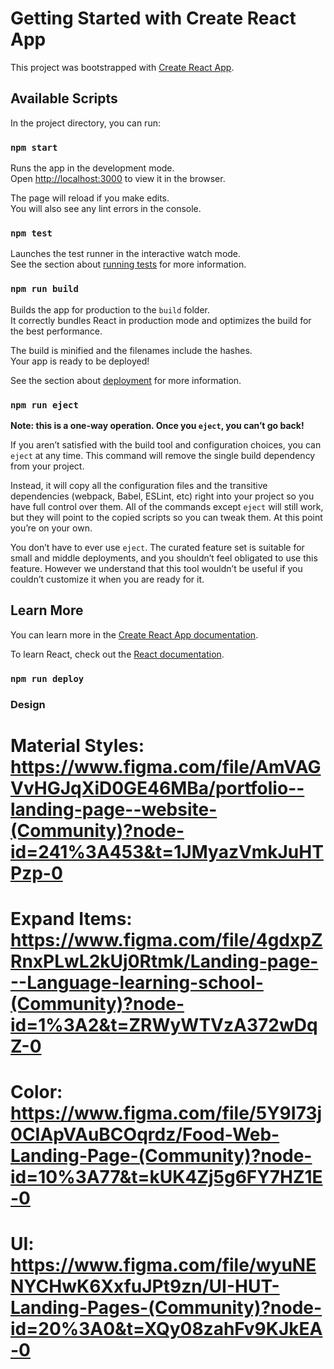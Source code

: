 # Getting Started with Create React App

This project was bootstrapped with [Create React App](https://github.com/facebook/create-react-app).

## Available Scripts

In the project directory, you can run:

### `npm start`

Runs the app in the development mode.\
Open [http://localhost:3000](http://localhost:3000) to view it in the browser.

The page will reload if you make edits.\
You will also see any lint errors in the console.

### `npm test`

Launches the test runner in the interactive watch mode.\
See the section about [running tests](https://facebook.github.io/create-react-app/docs/running-tests) for more information.

### `npm run build`

Builds the app for production to the `build` folder.\
It correctly bundles React in production mode and optimizes the build for the best performance.

The build is minified and the filenames include the hashes.\
Your app is ready to be deployed!

See the section about [deployment](https://facebook.github.io/create-react-app/docs/deployment) for more information.

### `npm run eject`

**Note: this is a one-way operation. Once you `eject`, you can’t go back!**

If you aren’t satisfied with the build tool and configuration choices, you can `eject` at any time. This command will remove the single build dependency from your project.

Instead, it will copy all the configuration files and the transitive dependencies (webpack, Babel, ESLint, etc) right into your project so you have full control over them. All of the commands except `eject` will still work, but they will point to the copied scripts so you can tweak them. At this point you’re on your own.

You don’t have to ever use `eject`. The curated feature set is suitable for small and middle deployments, and you shouldn’t feel obligated to use this feature. However we understand that this tool wouldn’t be useful if you couldn’t customize it when you are ready for it.

## Learn More

You can learn more in the [Create React App documentation](https://facebook.github.io/create-react-app/docs/getting-started).

To learn React, check out the [React documentation](https://reactjs.org/).

### `npm run deploy`

### Design
# Material Styles: https://www.figma.com/file/AmVAGVvHGJqXiD0GE46MBa/portfolio--landing-page--website-(Community)?node-id=241%3A453&t=1JMyazVmkJuHTPzp-0
# Expand Items: https://www.figma.com/file/4gdxpZRnxPLwL2kUj0Rtmk/Landing-page---Language-learning-school-(Community)?node-id=1%3A2&t=ZRWyWTVzA372wDqZ-0
# Color: https://www.figma.com/file/5Y9I73j0CIApVAuBCOqrdz/Food-Web-Landing-Page-(Community)?node-id=10%3A77&t=kUK4Zj5g6FY7HZ1E-0
# UI: https://www.figma.com/file/wyuNENYCHwK6XxfuJPt9zn/UI-HUT-Landing-Pages-(Community)?node-id=20%3A0&t=XQy08zahFv9KJkEA-0